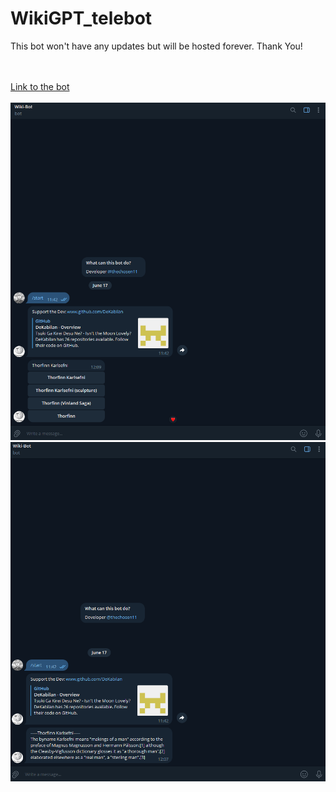 # WikiGPT_telebot
<p>This bot won't have any updates but will be hosted forever. Thank You!<p>
<br>
<br>
<a href="https://t.me/wikigpt_telebot">Link to the bot<a>
<br>
<br>
<img src="DEMO1.png">
<br>
<img src="DEMO2.png">

 
